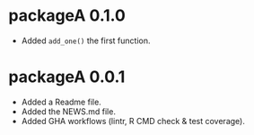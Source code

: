 # packageA 0.1.0

* Added `add_one()` the first function.

# packageA 0.0.1

* Added a Readme file.
* Added the NEWS.md file.
* Added GHA workflows (lintr, R CMD check & test coverage).
